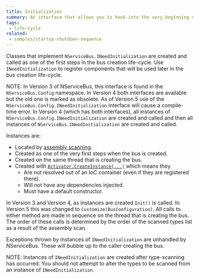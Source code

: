 ```yaml
---
title: Initialization
summary: An interface that allows you to hook into the very beginning of the bus creation sequence of NServiceBus
tags:
 - life-cycle
related:
 - samples/startup-shutdown-sequence
---
```


Classes that implement `NServiceBus.INeedInitialization` are created and called as one of the first steps in the bus creation life-cycle. Use `INeedInitialization` to register components that will be used later in the bus creation life-cycle. 

NOTE: In Version 3 of NServiceBus, this interface is found in the `NServiceBus.Config` namespace. In Version 4 both interfaces are available but the old one is marked as obsolete. As of Version 5 use of the `NServiceBus.Config.INeedInitialization` interface will cause a compile-time error. In Version 4 (which has both interfaces), all instances of `NServiceBus.Config.INeedInitialization` are created and called and then all instances of `NServiceBus.INeedInitialization` are created and called.

Instances are:

* Located by [assembly scanning](/nservicebus/hosting/assembly-scanning.md). 
* Created as one of the very first steps when the bus is created.
* Created on the same thread that is creating the bus.
* Created with [`Activator.CreateInstance(...)`](https://msdn.microsoft.com/en-us/library/system.activator.createinstance) which means they
  * Are not resolved out of an IoC container (even if they are registered there).
  * Will not have any dependencies injected.
  * Must have a default constructor.  

In Version 3 and Version 4, as instances are created `Init()` is called. In Version 5 this was changed to `Customize(BusConfiguration)`. All calls to either method are made in sequence on the thread that is creating the bus. The order of these calls is determined by the order of the scanned types list as a result of the assembly scan.
 
Exceptions thrown by instances of `INeedInitialization` are unhandled by NServiceBus. These will bubble up to the caller creating the bus.

NOTE: Instances of `INeedInitialization` are created after type-scanning has occurred. You should not attempt to alter the types to be scanned from an instance of `INeedInitialization`.

<!-- import lifecycle-ineedinitialization -->
